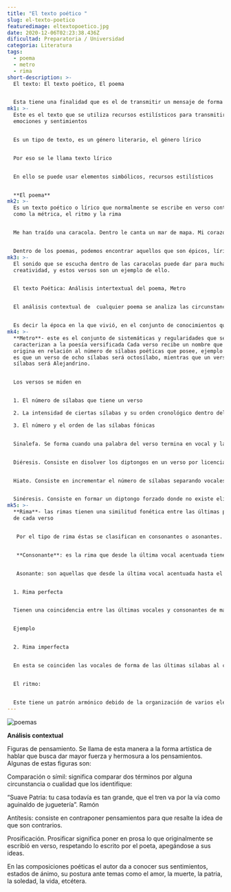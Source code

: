```yaml
---
title: "El texto poético "
slug: el-texto-poetico
featuredimage: eltextopoetico.jpg
date: 2020-12-06T02:23:38.436Z
dificultad: Preparatoria / Universidad
categoria: Literatura
tags:
  - poema
  - metro
  - rima
short-description: >-
  El texto: El texto poético, El poema 


  Esta tiene una finalidad que es el de transmitir un mensaje de forma estética y principalmente el verso
mk1: >-
  Este es el texto que se utiliza recursos estilísticos para transmitir
  emociones y sentimientos 


  Es un tipo de texto, es un género literario, el género lírico 


  Por eso se le llama texto lírico 


  En ello se puede usar elementos simbólicos, recursos estilísticos 


  **El poema**
mk2: >-
  Es un texto poético o lírico que normalmente se escribe en verso contienen
  como la métrica, el ritmo y la rima


  Me han traído una caracola. Dentro le canta un mar de mapa. Mi corazón se llena de agua con pececillos de sombra y plata.


  Dentro de los poemas, podemos encontrar aquellos que son épicos, líricos; los hay en forma de odas, dramáticos, de amor, de amistad, etc. Son expresiones líricas, las cuales sujetan una narrativa muy bien estilizada, ya que eso mismo es parte de lo que se busca con la poesía, la belleza y su manifestación a través de la escritura. Es de esa manera, por la cual, los poemas son la fascinación de tantas personas en el mundo y, asimismo, los poetas, los escritores de los mismos, son tan adorados por todas partes.
mk3: >-
  El sonido que se escucha dentro de las caracolas puede dar para mucha
  creatividad, y estos versos son un ejemplo de ello.


  El texto Poética: Análisis intertextual del poema, Metro  


  El análisis contextual de  cualquier poema se analiza las circunstancias que rodearon la creación de la obra 


  Es decir la época en la que vivió, en el conjunto de conocimientos que el autor tenía
mk4: >-
  **Metro**- este es el conjunto de sistemáticas y regularidades que se
  caracterizan a la poesía versificada Cada verso recibe un nombre que se
  origina en relación al número de sílabas poéticas que posee, ejemplo de ello
  es que un verso de ocho sílabas será octosílabo, mientras que un verso de 14
  sílabas será Alejandrino.


  Los versos se miden en 


  1. El número de sílabas que tiene un verso 

  2. La intensidad de ciertas sílabas y su orden cronológico dentro del verso 

  3. El número y el orden de las sílabas fónicas


  Sinalefa. Se forma cuando una palabra del verso termina en vocal y la siguiente principia en vocal, ambas vocales se unen formando un diptongo que las convierte en una sola sílaba


  Diéresis. Consiste en disolver los diptongos en un verso por licencia poética.


  Hiato. Consiste en incrementar el número de sílabas separando vocales iniciales o finales de las palabras.


  Sinéresis. Consiste en formar un diptongo forzado donde no existe eliminando sílabas, o bien, hace de dos sílabas una sola
mk5: >-
  **Rima**- las rimas tienen una similitud fonética entre las últimas palabras
  de cada verso


   Por el tipo de rima éstas se clasifican en consonantes o asonantes.  


   **Consonante**: es la rima que desde la última vocal acentuada tiene letras iguales (vocales y consonantes).


   Asonante: son aquellas que desde la última vocal acentuada hasta el final de la palabra comparten iguales vocales, pero consonantes diferentes, también se definen como los versos que terminan con la misma vocal protónica.


  1. Rima perfecta 


  Tienen una coincidencia entre las últimas vocales y consonantes de manera perfecta 


  Ejemplo 


  2. Rima imperfecta 


  En esta se coinciden las vocales de forma de las últimas sílabas al coincidir 


  El ritmo:


  Este tiene un patrón armónico debido de la organización de varios elementos, como la distribución de los acentos y el uso repetitivo de palabras En todo verso debe existir un acento en la penúltima sílaba, llamado axis rítmico, además de fuerza de pronunciación en algunas otras sílabas, para lograr la armonía en lo expresado por el autor. Este acento rítmico puede caer en una sílaba par o impar.
---
```



![poemas](/assets/poemas.jpg "poemas")





**Análisis contextual**

Figuras de pensamiento. Se llama de esta manera a la forma artística de hablar que busca dar mayor fuerza y hermosura a los pensamientos. Algunas de estas figuras son:

Comparación o símil: significa comparar dos términos por alguna circunstancia o cualidad que los identifique:

“Suave Patria: tu casa todavía es tan grande, que el tren va por la vía como aguinaldo de juguetería”. Ramón 

Antítesis: consiste en contraponer pensamientos para que resalte la idea de que son contrarios.

Prosificación. Prosificar significa poner en prosa lo que originalmente se escribió en verso, respetando lo escrito por el poeta, apegándose a sus ideas. 

En las composiciones poéticas el autor da a conocer sus sentimientos, estados de ánimo, su postura ante temas como el amor, la muerte, la patria, la soledad, la vida, etcétera.